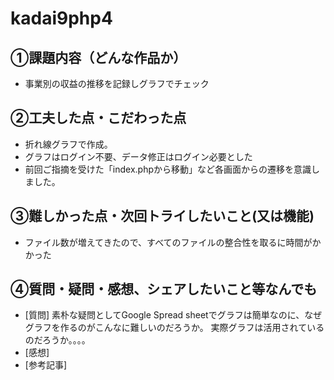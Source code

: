 # kadai9php4
## ①課題内容（どんな作品か）
- 事業別の収益の推移を記録しグラフでチェック

## ②工夫した点・こだわった点
- 折れ線グラフで作成。
- グラフはログイン不要、データ修正はログイン必要とした
- 前回ご指摘を受けた「index.phpから移動」など各画面からの遷移を意識しました。

## ③難しかった点・次回トライしたいこと(又は機能)
- ファイル数が増えてきたので、すべてのファイルの整合性を取るに時間がかかった

## ④質問・疑問・感想、シェアしたいこと等なんでも
- [質問] 素朴な疑問としてGoogle Spread sheetでグラフは簡単なのに、なぜグラフを作るのがこんなに難しいのだろうか。
実際グラフは活用されているのだろうか。。。。
- [感想] 
- [参考記事] 
